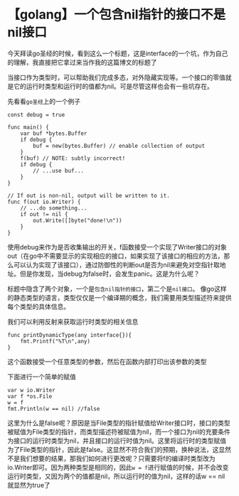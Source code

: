 # 【golang】一个包含nil指针的接口不是nil接口

今天拜读go圣经的时候，看到这么一个标题，这是interface的一个坑，作为自己的理解，我直接把它拿过来当作我的这篇博文的标题了

当接口作为类型时，可以帮助我们完成多态，对外隐藏实现等。一个接口的零值就是它的运行时类型和运行时的值都为nil。可是尽管这样也会有一些坑存在。

先看看`go圣经`上的一个例子

```
const debug = true

func main() {
    var buf *bytes.Buffer
    if debug {
        buf = new(bytes.Buffer) // enable collection of output
    }
    f(buf) // NOTE: subtly incorrect!
    if debug {
        // ...use buf...
    }
}

// If out is non-nil, output will be written to it.
func f(out io.Writer) {
    // ...do something...
    if out != nil {
        out.Write([]byte("done!\n"))
    }
}
```

使用debug来作为是否收集输出的开关，f函数接受一个实现了Writer接口的对象out（在go中不需要显示的实现相应的接口，如果实现了该接口的相应的方法，那么可以认为实现了该接口），通过防御性的判断out是否为nil来避免对空指针取地址。但是你发现，当debug为false时，会发生panic。这是为什么呢？

标题中隐含了两个对象，一个是`包含nil指针的接口`，第二个是`nil接口`。
像go这样的静态类型的语言，类型仅仅是一个编译期的概念，我们需要用类型描述符来提供每个类型的具体信息。

我们可以利用反射来获取运行时类型的相关信息

```
func printDynamicType(any interface{}){
	fmt.Printf("%T\n",any)
}
```

这个函数接受一个任意类型的参数，然后在函数内部打印出该参数的类型

下面进行一个简单的赋值

```
var w io.Writer
var f *os.File
w = f
fmt.Println(w == nil) //false
```

这里为什么是false呢？原因是当File类型的指针赋值给Writer接口时，接口的类型被赋值为File类型的指针，而类型描述符被赋值为nil，而一个接口为nil的充要条件为接口的运行时类型为nil，并且接口的运行时值为nil。这里将运行时的类型赋值为了File类型的指针，因此是false。这显然不符合我们的预期，换种说法，这显然不是我们想要的结果，那我们如何进行更改呢？只需要将f的编译时类型改为io.Writer即可。因为两种类型是相同的，因此`w = f`进行赋值的时候，并不会改变运行时类型，又因为两个的值都是nil，所以运行时的值为nil，这样的话w == nil 就显然为true了